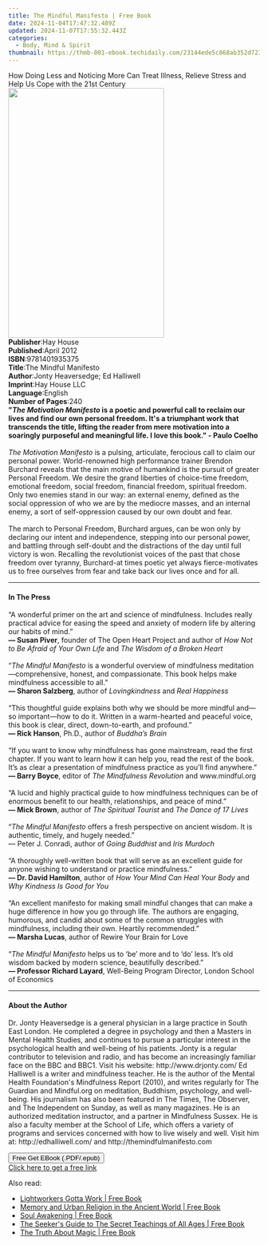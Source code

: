 ```yaml
---
title: The Mindful Manifesto | Free Book
date: 2024-11-04T17:47:32.489Z
updated: 2024-11-07T17:55:32.443Z
categories:
  - Body, Mind & Spirit
thumbnail: https://thmb-001-ebook.techidaily.com/23144ede5c868ab352d723de3d9c7b81007abe70f9d7e68ffb325de97b86ebcb.jpg
---
```

<main id="book-container">
  <div class="flex flex-col">
    <div class="book-brief flex-1 py-6 px-4 sm:p-6 md:py-10 md:px-8">
      <!-- brief-->
      <div class="book-brief-main">
        How Doing Less and Noticing More Can Treat Illness, Relieve Stress and
        Help Us Cope with the 21st Century
      </div>
    </div>
    <div
      class="book-meta-info flex-1 grid gap-4 col-start-1 col-end-3 row-start-1 sm:mb-6 sm:grid-cols-4 lg:gap-6 lg:col-start-2 lg:row-end-6 lg:row-span-6 lg:mb-0"
    >
      <div
        class="book-meta-info-left place-content-center mt-4 p-4 text-sm leading-6 col-start-2 col-span-2 dark:text-slate-400"
      >
        <img
          class="w-full h-500 object-cover rounded-lg sm:h-255 sm:col-span-2 lg:col-span-full"
          src="https://img-001-ebook.techidaily.com/3bf2af422adb0ab4c7abafeef83ad9728f48dc24419951658f75aca98804ae2f.jpg"
          alt=""
          width="312"
          height="500"
        />
      </div>
      <div
        class="book-meta-info-right mt-2 col-start-1 row-start-2 col-span-3 self-center"
      >
        <!-- meta data  -->
        <div class="flex flex-col px-4 md:px-8">
          <div class="flex-1">
            <strong>Publisher</strong>:<span class="px-2">Hay House</span>
          </div>
          <div class="flex-1">
            <strong>Published</strong>:<span class="px-2">April 2012</span>
          </div>
          <div class="flex-1">
            <strong>ISBN</strong>:<span class="px-2">9781401935375</span>
          </div>
          <div class="flex-1">
            <strong>Title</strong>:<span class="px-2"
              >The Mindful Manifesto</span
            >
          </div>
          <div class="flex-1">
            <strong>Author</strong>:<span class="px-2"
              >Jonty Heaversedge; Ed Halliwell</span
            >
          </div>
          <div class="flex-1">
            <strong>Imprint</strong>:<span class="px-2">Hay House LLC</span>
          </div>
          <div class="flex-1">
            <strong>Language</strong>:<span class="px-2">English</span>
          </div>
          <div class="flex-1">
            <strong>Number of Pages</strong>:<span class="px-2">240</span>
          </div>
        </div>
      </div>
    </div>
    <div class="book-description flex-1 py-6 px-4 sm:p-6 md:py-10 md:px-8">
      <div class="book-description-main">
        <div accordion-content="" id="description">
          <b
            >"<i>The Motivation Manifesto</i> is a poetic and powerful call to
            reclaim our lives and find our own personal freedom. It's a
            triumphant work that transcends the title, lifting the reader from
            mere motivation into a soaringly purposeful and meaningful life. I
            love this book." - Paulo Coelho<br /></b
          ><br /><i>The Motivation Manifesto</i> is a pulsing, articulate,
          ferocious call to claim our personal power. World-renowned high
          performance trainer Brendon Burchard reveals that the main motive of
          humankind is the pursuit of greater Personal Freedom. We desire the
          grand liberties of choice-time freedom, emotional freedom, social
          freedom, financial freedom, spiritual freedom. Only two enemies stand
          in our way: an external enemy, defined as the social oppression of who
          we are by the mediocre masses, and an internal enemy, a sort of
          self-oppression caused by our own doubt and fear.<br /><br />The march
          to Personal Freedom, Burchard argues, can be won only by declaring our
          intent and independence, stepping into our personal power, and
          battling through self-doubt and the distractions of the day until full
          victory is won. Recalling the revolutionist voices of the past that
          chose freedom over tyranny, Burchard-at times poetic yet always
          fierce-motivates us to free ourselves from fear and take back our
          lives once and for all.
        </div>
        <div class="accordion-fader"></div>
      </div>
    </div>
    <div class="book-excerpts flex-1 py-6 px-4 sm:p-6 md:py-10 md:px-8">
      <!-- excerpts-->
      <div class="book-excerpts-main">
        <hr />
        <h4 class="placeholder placeholder-heading">
          <span>In The Press</span>
        </h4>
        <p>
          “A wonderful primer on the art and science of mindfulness. Includes
          really practical advice for easing the speed and anxiety of modern
          life by altering our habits of mind.”<br /><b>— Susan Piver</b>,
          founder of The Open Heart Project and author of
          <i>How Not to Be Afraid of Your Own Life </i>and
          <i>The Wisdom of a Broken Heart</i><br /><br />“<i
            >The Mindful Manifesto</i
          >
          is a wonderful overview of mindfulness meditation—comprehensive,
          honest, and compassionate. This book helps make mindfulness accessible
          to all.”<br /><b>— Sharon Salzberg</b>, author of
          <i>Lovingkindness</i> and <i>Real Happiness</i><br /><br />“This
          thoughtful guide explains both why we should be more mindful and—so
          important—how to do it. Written in a warm-hearted and peaceful voice,
          this book is clear, direct, down-to-earth, and profound.”<br /><b
            >— Rick Hanson</b
          >, Ph.D., author of <i>Buddha’s Brain</i><br /><br />“If you want to
          know why mindfulness has gone mainstream, read the first chapter. If
          you want to learn how it can help you, read the rest of the book. It’s
          as clear a presentation of mindfulness practice as you’ll find
          anywhere.”<br /><b>— Barry Boyce</b>, editor of
          <i>The Mindfulness Revolution </i>and www.mindful.org<br /><br />“A
          lucid and highly practical guide to how mindfulness techniques can be
          of enormous benefit to our health, relationships, and peace of
          mind.”<br /><b>— Mick Brown</b>, author of
          <i>The&nbsp;Spiritual Tourist&nbsp;</i>and<i>
            The Dance of 17 Lives<br /></i
          ><br />“<i>The Mindful Manifesto </i>offers a fresh perspective on
          ancient wisdom. It is authentic, timely, and hugely needed.”<br />—&nbsp;Peter
          J. Conradi, author of <i>Going Buddhist</i> and <i>Iris Murdoch</i
          ><br /><br />“A thoroughly well-written book that will serve as an
          excellent guide for anyone wishing to understand or practice
          mindfulness.”<br /><b>— Dr. David Hamilton</b>, author of
          <i>How Your Mind Can Heal Your Body</i> and
          <i>Why Kindness Is Good for You</i><br /><br />“An excellent manifesto
          for making small mindful changes that can make a huge difference in
          how you go through life. The authors are engaging, humorous, and
          candid about some of the common struggles with mindfulness, including
          their own. Heartily recommended.”<br /><b>— Marsha Lucas</b>, author
          of Rewire Your Brain for Love<br /><br />“<i>The Mindful Manifesto </i
          >helps us to ‘be’ more and to ‘do’ less. It’s old wisdom backed by
          modern science, beautifully described.”<br /><b
            >— Professor Richard Layard</b
          >, Well-Being Program Director, London School of Economics
        </p>
      </div>
    </div>
    <div class="book-about-author flex-1 py-6 px-4 sm:p-6 md:py-10 md:px-8">
      <!-- about author-->
      <div class="book-main-author-main">
        <hr />
        <h4 class="placeholder placeholder-heading">
          <span>About the Author</span>
        </h4>
        <p>
          Dr. Jonty Heaversedge is a general physician in a large practice in
          South East London. He completed a degree in psychology and then a
          Masters in Mental Health Studies, and continues to pursue a particular
          interest in the psychological health and well-being of his patients.
          Jonty is a regular contributor to television and radio, and has become
          an increasingly familiar face on the BBC and BBC1. Visit his website:
          http://www.drjonty.com/ Ed Halliwell is a writer and mindfulness
          teacher. He is the author of the Mental Health Foundation's
          Mindfulness Report (2010), and writes regularly for The Guardian and
          Mindful.org on meditation, Buddhism, psychology, and well-being. His
          journalism has also been featured in The Times, The Observer, and The
          Independent on Sunday, as well as many magazines. He is an authorized
          meditation instructor, and a partner in Mindfulness Sussex. He is also
          a faculty member at the School of Life, which offers a variety of
          programs and services concerned with how to live wisely and well.
          Visit him at: http://edhalliwell.com/ and
          http://themindfulmanifesto.com
        </p>
      </div>
    </div>
    <div class="book-free-get flex-1 py-6 px-4 sm:p-6 md:py-10 md:px-8">
      <button
        id="btn-free-get"
        class="bg-blue-500 hover:bg-blue-700 text-white font-bold py-2 px-4 rounded"
      >
        Free Get EBook (.PDF/.epub)
      </button>
      <div id="countdown-display" class="px-2 text-lg mt-2"></div>
      <a
        id="free-link"
        class="hidden bg-blue-500 hover:bg-blue-700 text-white font-bold py-2 px-4 rounded"
        href="https://www.ebooks.com/en-us/book/96317599/the-mindful-manifesto/jonty-heaversedge/"
        target="_blank"
        >Click here to get a free link</a
      >
    </div>
    <script>
      let countdownTime = 0;
      let countdownInterval = null;
      document
        .getElementById('btn-free-get')
        .addEventListener('click', startCountdown);
      function startCountdown() {
        countdownTime = new Date().getTime() + 60000 * 3;
        countdownInterval = setInterval(updateCountdown, 1000);
        document.getElementById('btn-free-get').disabled = true;
        document
          .getElementById('btn-free-get')
          .classList.add('bg-gray-500', 'cursor-not-allowed');
      }
      function updateCountdown() {
        let currentTime = new Date().getTime();
        let timeLeft = countdownTime - currentTime;
        let secondsLeft = Math.floor(timeLeft / 1000);
        document.getElementById('countdown-display').innerHTML =
          `Remaining time: ${secondsLeft} seconds.`;
        if (secondsLeft <= 0) {
          clearInterval(countdownInterval);
          document.getElementById('btn-free-get').classList.add('hidden');
          document.getElementById('free-link').classList.remove('hidden');
          document.getElementById('countdown-display').innerHTML = '';
        }
      }
    </script>
  </div>
</main>

<ins class="adsbygoogle"
      style="display:block"
      data-ad-client="ca-pub-7571918770474297"
      data-ad-slot="8358498916"
      data-ad-format="auto"
      data-full-width-responsive="true"></ins>
    

<span class="atpl-alsoreadstyle">Also read:</span>
<div><ul>
<li><a href="https://novels-ebooks.techidaily.com/209933425-9781913479138-lightworkers-gotta-work/"><u>Lightworkers Gotta Work | Free Book</u></a></li>
<li><a href="https://novels-ebooks.techidaily.com/209933544-9781441130143-memory-and-urban-religion-in-the-ancient-world/"><u>Memory and Urban Religion in the Ancient World | Free Book</u></a></li>
<li><a href="https://novels-ebooks.techidaily.com/209934762-9780648251316-soul-awakening/"><u>Soul Awakening | Free Book</u></a></li>
<li><a href="https://novels-ebooks.techidaily.com/209933409-9781722524135-the-seekers-guide-to-the-secret-teachings-of-all-ages/"><u>The Seeker's Guide to The Secret Teachings of All Ages | Free Book</u></a></li>
<li><a href="https://novels-ebooks.techidaily.com/209933410-9781722524203-the-truth-about-magic/"><u>The Truth About Magic | Free Book</u></a></li>
</ul></div>

